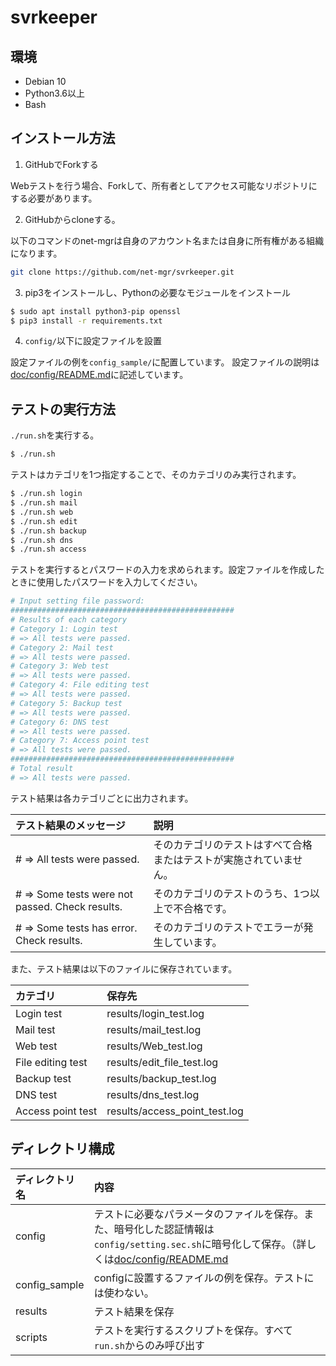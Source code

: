 # svrkeeper

## 環境
- Debian 10
- Python3.6以上
- Bash

## インストール方法
1. GitHubでForkする

Webテストを行う場合、Forkして、所有者としてアクセス可能なリポジトリにする必要があります。

2. GitHubからcloneする。

以下のコマンドのnet-mgrは自身のアカウント名または自身に所有権がある組織になります。
```bash
git clone https://github.com/net-mgr/svrkeeper.git
```

3. pip3をインストールし、Pythonの必要なモジュールをインストール

```bash
$ sudo apt install python3-pip openssl
$ pip3 install -r requirements.txt
```

4. `config/`以下に設定ファイルを設置

設定ファイルの例を`config_sample/`に配置しています。
設定ファイルの説明は[doc/config/README.md](doc/config/README.md)に記述しています。

## テストの実行方法

`./run.sh`を実行する。

```bash
$ ./run.sh
```

テストはカテゴリを1つ指定することで、そのカテゴリのみ実行されます。

```bash
$ ./run.sh login
$ ./run.sh mail
$ ./run.sh web
$ ./run.sh edit
$ ./run.sh backup
$ ./run.sh dns
$ ./run.sh access
```
テストを実行するとパスワードの入力を求められます。設定ファイルを作成したときに使用したパスワードを入力してください。

```bash
# Input setting file password: 
##################################################
# Results of each category
# Category 1: Login test
# => All tests were passed.
# Category 2: Mail test
# => All tests were passed.
# Category 3: Web test
# => All tests were passed.
# Category 4: File editing test
# => All tests were passed.
# Category 5: Backup test
# => All tests were passed.
# Category 6: DNS test
# => All tests were passed.
# Category 7: Access point test
# => All tests were passed.
##################################################
# Total result
# => All tests were passed.

```

テスト結果は各カテゴリごとに出力されます。

|テスト結果のメッセージ                                      | 説明                                                             |
|:-----------------------------------------------------------|:-----------------------------------------------------------------|
|# => All tests were passed.                                 |そのカテゴリのテストはすべて合格またはテストが実施されていません。|
|# => Some tests were not passed. Check results.             |そのカテゴリのテストのうち、1つ以上で不合格です。                 |
|# => Some tests has error. Check results.                   |そのカテゴリのテストでエラーが発生しています。                    |

また、テスト結果は以下のファイルに保存されています。

|カテゴリ           | 保存先                        |
|:------------------|:------------------------------|
| Login test        | results/login_test.log        |
| Mail test         | results/mail_test.log         |
| Web test          | results/Web_test.log          |
| File editing test | results/edit_file_test.log    |
| Backup test       | results/backup_test.log       |
| DNS test          | results/dns_test.log          |
| Access point test | results/access_point_test.log |





## ディレクトリ構成

| ディレクトリ名 | 内容|
|:-----------|:----|
| config |テストに必要なパラメータのファイルを保存。また、暗号化した認証情報は`config/setting.sec.sh`に暗号化して保存。（詳しくは[doc/config/README.md](doc/config/README.md)|
| config_sample | configに設置するファイルの例を保存。テストには使わない。 |
| results | テスト結果を保存 |
| scripts | テストを実行するスクリプトを保存。すべて`run.sh`からのみ呼び出す|
